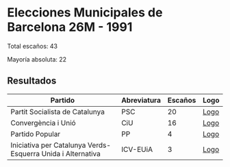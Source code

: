 # Elecciones Municipales de Barcelona 26M - 1991

Total escaños: 43

Mayoría absoluta: 22

## Resultados

| Partido | Abreviatura | Escaños | Logo |
| - | - | - | - |
| Partit Socialista de Catalunya | PSC | 20 | [Logo](https://github.com/playzzz/Pactos/blob/master/Logos/PSC.jpg?raw=true)
| Convergència i Unió | CiU | 16 | [Logo](https://github.com/playzzz/Pactos/blob/master/Logos/CIU.jpg?raw=true)
| Partido Popular | PP | 4 | [Logo](https://github.com/playzzz/Pactos/blob/master/Logos/PP.jpg?raw=true)
| Iniciativa per Catalunya Verds-Esquerra Unida i Alternativa | ICV-EUiA | 3 | [Logo](https://github.com/playzzz/Pactos/blob/master/Logos/ICV.jpg?raw=true)
